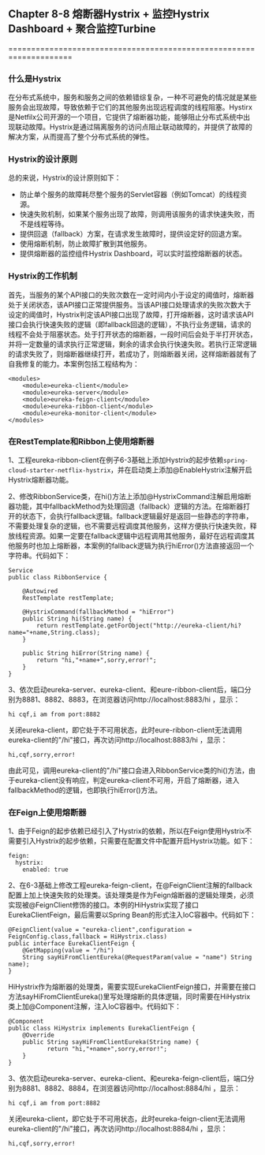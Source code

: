 ## Chapter 8-8 熔断器Hystrix + 监控Hystrix Dashboard + 聚合监控Turbine
====================================================================

### 什么是Hystrix
在分布式系统中，服务和服务之间的依赖错综复杂，一种不可避免的情况就是某些服务会出现故障，导致依赖于它们的其他服务出现远程调度的线程阻塞。Hystirx是Netfilx公司开源的一个项目，它提供了熔断器功能，能够阻止分布式系统中出现联动故障。Hystrix是通过隔离服务的访问点阻止联动故障的，并提供了故障的解决方案，从而提高了整个分布式系统的弹性。

### Hystrix的设计原则
总的来说，Hystrix的设计原则如下：
+ 防止单个服务的故障耗尽整个服务的Servlet容器（例如Tomcat）的线程资源。
+ 快速失败机制，如果某个服务出现了故障，则调用该服务的请求快速失败，而不是线程等待。
+ 提供回退（fallback）方案，在请求发生故障时，提供设定好的回退方案。
+ 使用熔断机制，防止故障扩散到其他服务。
+ 提供熔断器的监控组件Hystrix Dashboard，可以实时监控熔断器的状态。

### Hystrix的工作机制
首先，当服务的某个API接口的失败次数在一定时间内小于设定的阈值时，熔断器处于关闭状态，该API接口正常提供服务。当该API接口处理请求的失败次数大于设定的阈值时，Hystrix判定该API接口出现了故障，打开熔断器，这时请求该API接口会执行快速失败的逻辑（即fallback回退的逻辑），不执行业务逻辑，请求的线程不会处于阻塞状态。处于打开状态的熔断器，一段时间后会处于半打开状态，并将一定数量的请求执行正常逻辑，剩余的请求会执行快速失败。若执行正常逻辑的请求失败了，则熔断器继续打开，若成功了，则熔断器关闭，这样熔断器就有了自我修复的能力。本案例包括工程结构为：
```
<modules>
	<module>eureka-client</module>
	<module>eureka-server</module>
	<module>eureka-feign-client</module>
	<module>eureka-ribbon-client</module>
	<module>eureka-monitor-client</module>
</modules>
```

### 在RestTemplate和Ribbon上使用熔断器
1、工程eureka-ribbon-client在例子6-3基础上添加Hystrix的起步依赖```spring-cloud-starter-netflix-hystrix```，并在启动类上添加@EnableHystrix注解开启Hystrix熔断器功能。

2、修改RibbonService类，在hi()方法上添加@HystrixCommand注解启用熔断器功能，其中fallbackMethod为处理回退（fallback）逻辑的方法。在熔断器打开的状态下，会执行fallback逻辑。fallback逻辑最好是返回一些静态的字符串，不需要处理复杂的逻辑，也不需要远程调度其他服务，这样方便执行快速失败，释放线程资源。如果一定要在fallback逻辑中远程调用其他服务，最好在远程调度其他服务时也加上熔断器，本案例的fallback逻辑为执行hiError()方法直接返回一个字符串。代码如下：
```
Service
public class RibbonService {

    @Autowired
    RestTemplate restTemplate;

    @HystrixCommand(fallbackMethod = "hiError")
    public String hi(String name) {
        return restTemplate.getForObject("http://eureka-client/hi?name="+name,String.class);
    }

    public String hiError(String name) {
        return "hi,"+name+",sorry,error!";
    }
}
```
3、依次启动eureka-server、eureka-client、和eure-ribbon-client后，端口分别为8881、8882、8883，在浏览器访问http://localhost:8883/hi ，显示：
```
hi cqf,i am from port:8882
```
关闭eureka-client，即它处于不可用状态，此时eure-ribbon-client无法调用eureka-client的"/hi"接口，再次访问http://localhost:8883/hi ，显示：
```
hi,cqf,sorry,error!
```
由此可见，调用eureka-client的"/hi"接口会进入RibbonService类的hi()方法，由于eureka-client没有响应，判定eureka-client不可用，开启了熔断器，进入fallbackMethod的逻辑，也即执行hiError()方法。

### 在Feign上使用熔断器
1、由于Feign的起步依赖已经引入了Hystrix的依赖，所以在Feign使用Hystrix不需要引入Hystrix的起步依赖，只需要在配置文件中配置开启Hystrix功能。如下：
```
feign:
  hystrix:
    enabled: true
```
2、在6-3基础上修改工程eureka-feign-client，在@FeignClient注解的fallback配置上加上快速失败的处理类。该处理类是作为Feign熔断器的逻辑处理类，必须实现被@FeignClient修饰的接口。本例的HiHystrix实现了接口EurekaClientFeign，最后需要以Spring Bean的形式注入IoC容器中。代码如下：
```
@FeignClient(value = "eureka-client",configuration = FeignConfig.class,fallback = HiHystrix.class)
public interface EurekaClientFeign {
    @GetMapping(value = "/hi")
    String sayHiFromClientEureka(@RequestParam(value = "name") String name);
}
```
HiHystrix作为熔断器的处理类，需要实现EurekaClientFeign接口，并需要在接口方法sayHiFromClientEureka()里写处理熔断的具体逻辑，同时需要在HiHystrix类上加@Component注解，注入IoC容器中。代码如下：
```
@Component
public class HiHystrix implements EurekaClientFeign {
    @Override
    public String sayHiFromClientEureka(String name) {
           return "hi,"+name+",sorry,error!";
    }
}
```
3、依次启动eureka-server、eureka-client、和eureka-feign-client后，端口分别为8881、8882、8884，在浏览器访问http://localhost:8884/hi ，显示：
```
hi cqf,i am from port:8882
```
关闭eureka-client，即它处于不可用状态，此时eureka-feign-client无法调用eureka-client的"/hi"接口，再次访问http://localhost:8884/hi ，显示：
```
hi,cqf,sorry,error!
```





